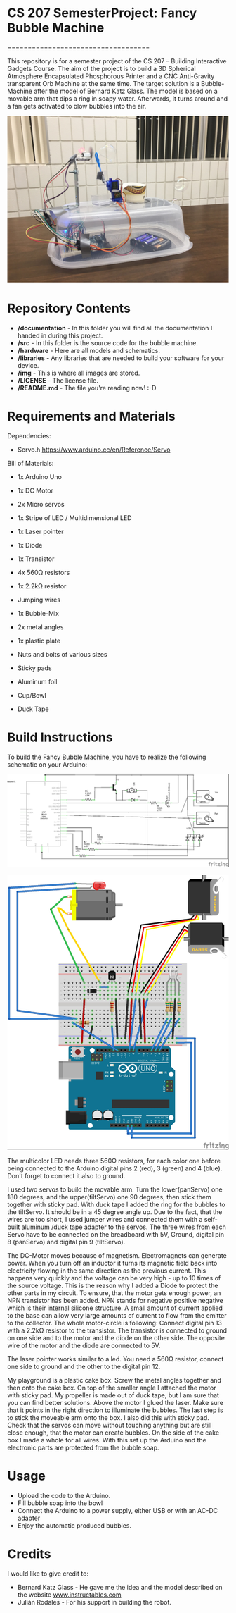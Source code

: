 # CS 207 SemesterProject: Fancy Bubble Machine
===================================

This repository is for a semester project of the CS 207 – Building Interactive Gadgets
Course. The aim of the project is to build a 3D Spherical Atmosphere Encapsulated Phosphorous
Printer and a CNC Anti-Gravity transparent Orb Machine at the same time. The
target solution is a Bubble-Machine after the model of Bernard Katz Glass. The model is based on a movable arm that dips
a ring in soapy water. Afterwards, it turns around and a fan gets activated to blow bubbles into the air.


![alt text][pic1]

[pic1]: https://github.com/Risnar/CS207SemesterProject/blob/master/img/FancyBubbleBot.jpg "Fancy Bubble Bot"

Repository Contents
============
* **/documentation** - In this folder you will find all the documentation I handed in during this project.
* **/src** - In this folder is the source code for the bubble machine.
* **/hardware** - Here are all models and schematics.
* **/libraries** - Any libraries that are needed to build your software for your device.
* **/img** - This is where all images are stored.
* **/LICENSE** - The license file.
* **/README.md** - The file you're reading now! :-D

Requirements and Materials
============
Dependencies:
* Servo.h https://www.arduino.cc/en/Reference/Servo

Bill of Materials:
* 1x Arduino Uno
* 1x DC Motor
* 2x Micro servos
* 1x Stripe of LED / Multidimensional LED
* 1x Laser pointer
* 1x Diode
* 1x Transistor
* 4x 560Ω resistors
* 1x 2.2kΩ resistor
* Jumping wires

* 1x Bubble-Mix
* 2x metal angles
* 1x plastic plate
* Nuts and bolts of various sizes
* Sticky pads
* Aluminum foil
* Cup/Bowl
* Duck Tape

Build Instructions
==================

To build the Fancy Bubble Machine, you have to realize the following schematic on your Arduino:

![alt text][pic2]

[pic2]: https://github.com/Risnar/CS207SemesterProject/blob/master/hardware/circuit.jpg "Arduino Circuit"

![alt text][pic3]

[pic3]: https://github.com/Risnar/CS207SemesterProject/blob/master/hardware/schematic.jpg "Arduino Schematic"

The multicolor LED needs three 560Ω resistors, for each color one before being connected to the Arduino digital pins 2 (red), 3 (green) and 4 (blue). Don't forget to connect it also to ground.

I used two servos to build the movable arm. Turn the lower(panServo) one 180 degrees, and the upper(tiltServo) one 90 degrees, then stick them together with sticky pad. With duck tape I added the ring for the bubbles to the tiltServo. It should be in a 45 degree angle up. Due to the fact, that the wires are too short, I used jumper wires and connected them with a self-built aluminum /duck tape adapter to the servos. The three wires from each Servo have to be connected on the breadboard with 5V, Ground, digital pin 8 (panServo) and digital pin 9 (tiltServo).

The DC-Motor moves because of magnetism. Electromagnets can generate power. When you turn off an inductor it turns its magnetic field back into electricity flowing in the same direction as the previous current. This happens very quickly and the voltage can be very high - up to 10 times of the source voltage. This is the reason why I added a Diode to protect the other parts in my circuit. To ensure, that the motor gets enough power, an NPN transistor has been added. NPN stands for negative positive negative which is their internal silicone structure. A small amount of current applied to the base can allow very large amounts of current to flow from the emitter to the collector. The whole motor-circle is following: Connect digital pin 13 with a 2.2kΩ resistor to the transistor. The transistor is connected to ground on one side and to the motor and the diode on the other side. The opposite wire of the motor and the diode are connected to 5V.

The laser pointer works similar to a led. You need a 560Ω resistor, connect one side to ground and the other to the digital pin 12.

My playground is a plastic cake box. Screw the metal angles together and then onto the cake box. On top of the smaller angle I attached the motor with sticky pad. My propeller is made out of duck tape, but I am sure that you can find better solutions. Above the motor I glued the laser. Make sure that it points in the right direction to illuminate the bubbles. The last step is to stick the moveable arm onto the box. I also did this with sticky pad. Check that the servos can move without touching anything but are still close enough, that the motor can create bubbles. On the side of the cake box I made a whole for all wires. With this set up the Arduino and the electronic parts are protected from the bubble soap.


Usage
=====
* Upload the code to the Arduino.
* Fill bubble soap into the bowl
* Connect the Arduino to a power supply, either USB or with an AC-DC adapter
* Enjoy the automatic produced bubbles.

Credits
=======
I would like to give credit to:

* Bernard Katz Glass - He gave me the idea and the model described on the website www.instructables.com
* Julián Rodales - For his support in building the robot.
